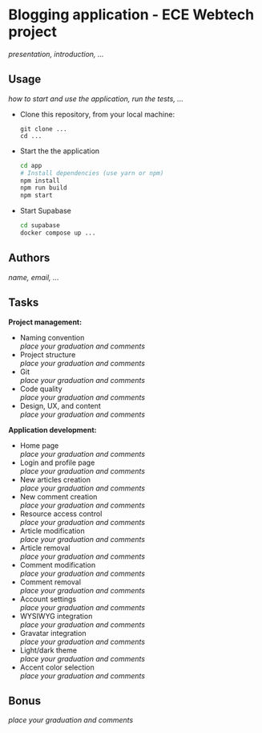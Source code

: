 
# Blogging application - ECE Webtech project

*presentation, introduction, ...*

## Usage

*how to start and use the application, run the tests, ...*

* Clone this repository, from your local machine:
  ```
  git clone ...
  cd ...
  ```
* Start the the application
  ```bash
  cd app
  # Install dependencies (use yarn or npm)
  npm install
  npm run build
  npm start
  ```
* Start Supabase
  ```bash
  cd supabase
  docker compose up ...
  ```

## Authors

*name, email, ...*

## Tasks
  
**Project management:**

* Naming convention   
  *place your graduation and comments*
* Project structure   
  *place your graduation and comments*
* Git   
  *place your graduation and comments*
* Code quality   
  *place your graduation and comments*
* Design, UX, and content   
  *place your graduation and comments*

**Application development:**

* Home page   
  *place your graduation and comments*
* Login and profile page   
  *place your graduation and comments*
* New articles creation   
  *place your graduation and comments*
* New comment creation   
  *place your graduation and comments*
* Resource access control   
  *place your graduation and comments*
* Article modification   
  *place your graduation and comments*
* Article removal   
  *place your graduation and comments*
* Comment modification   
  *place your graduation and comments*
* Comment removal   
  *place your graduation and comments*
* Account settings   
  *place your graduation and comments*
* WYSIWYG integration   
  *place your graduation and comments*
* Gravatar integration   
  *place your graduation and comments*
* Light/dark theme   
  *place your graduation and comments*
* Accent color selection   
  *place your graduation and comments*

## Bonus

*place your graduation and comments*

